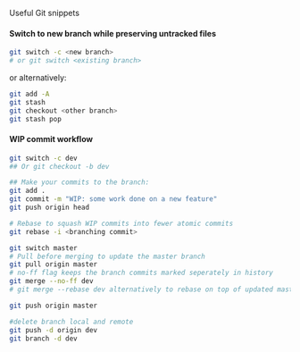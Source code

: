 Useful Git snippets
#### Switch to new branch while preserving untracked files 
```bash
git switch -c <new branch>
# or git switch <existing branch>
```
or alternatively:
```bash
git add -A
git stash
git checkout <other branch>
git stash pop
```

#### WIP commit workflow
```bash
git switch -c dev
## Or git checkout -b dev

## Make your commits to the branch:
git add .
git commit -m "WIP: some work done on a new feature"
git push origin head

# Rebase to squash WIP commits into fewer atomic commits
git rebase -i <branching commit>

git switch master
# Pull before merging to update the master branch
git pull origin master
# no-ff flag keeps the branch commits marked seperately in history
git merge --no-ff dev
# git merge --rebase dev alternatively to rebase on top of updated master to avoid conflicts

git push origin master

#delete branch local and remote
git push -d origin dev
git branch -d dev
```
